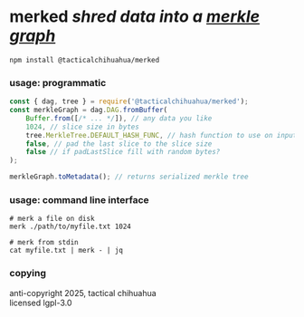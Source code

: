 # merked *shred data into a [merkle graph](https://en.wikipedia.org/wiki/Merkle_tree)*

```
npm install @tacticalchihuahua/merked
```

### usage: programmatic

```js
const { dag, tree } = require('@tacticalchihuahua/merked');
const merkleGraph = dag.DAG.fromBuffer(
    Buffer.from([/* ... */]), // any data you like
    1024, // slice size in bytes
    tree.MerkleTree.DEFAULT_HASH_FUNC, // hash function to use on inputs
    false, // pad the last slice to the slice size
    false // if padLastSlice fill with random bytes?
);

merkleGraph.toMetadata(); // returns serialized merkle tree
```

### usage: command line interface

```
# merk a file on disk
merk ./path/to/myfile.txt 1024

# merk from stdin
cat myfile.txt | merk - | jq 
```

### copying

anti-copyright 2025, tactical chihuahua  
licensed lgpl-3.0
